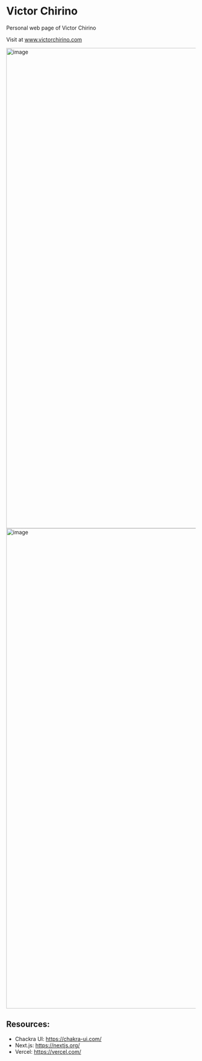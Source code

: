 # Victor Chirino

Personal web page of Victor Chirino

Visit at www.victorchirino.com

<img width="1274" alt="image" src="https://user-images.githubusercontent.com/3228237/178059675-bb383538-9e3c-45de-8eeb-463815e0cb3f.png">

<img width="1274" alt="image" src="https://user-images.githubusercontent.com/3228237/178059726-ee8940bb-6a49-4461-948b-1ce4d11917d7.png">


## Resources:

- Chackra UI: https://chakra-ui.com/
- Next.js: https://nextjs.org/
- Vercel: https://vercel.com/
